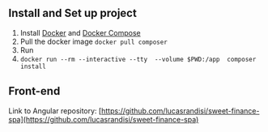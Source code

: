 ## Install and Set up project

1. Install [Docker](https://docs.docker.com/get-docker/) and [Docker Compose](https://docs.docker.com/compose/install/)
2. Pull the docker image `docker pull composer`
3. Run 
4. `docker run --rm --interactive --tty 
   --volume $PWD:/app 
   composer install`



## Front-end

Link to Angular repository: [https://github.com/lucasrandisi/sweet-finance-spa](https://github.com/lucasrandisi/sweet-finance-spa)




